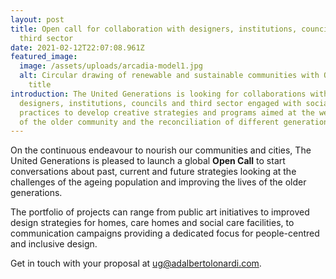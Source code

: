 ```yaml
---
layout: post
title: Open call for collaboration with designers, institutions, councils and
  third sector
date: 2021-02-12T22:07:08.961Z
featured_image:
  image: /assets/uploads/arcadia-model1.jpg
  alt: Circular drawing of renewable and sustainable communities with Open Call
    title
introduction: The United Generations is looking for collaborations with
  designers, institutions, councils and third sector engaged with social
  practices to develop creative strategies and programs aimed at the wellbeing
  of the older community and the reconciliation of different generations.
---
```

On the continuous endeavour to nourish our communities and cities, The United Generations is pleased to launch a global **Open Call** to start conversations about past, current and future strategies looking at the challenges of the ageing population and improving the lives of the older generations. 

The portfolio of projects can range from public art initiatives to improved design strategies for homes, care homes and social care facilities, to communication campaigns providing a dedicated focus for people-centred and inclusive design.

Get in touch with your proposal at [ug@adalbertolonardi.com](ug@adalbertolonardi.com).